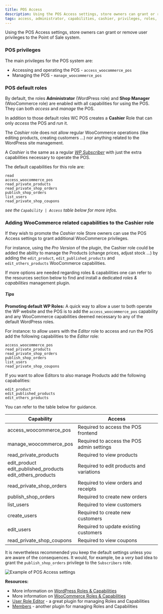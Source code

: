 ```yaml
---
title: POS Access
description: Using the POS Access settings, store owners can grant or remove user privileges to the Point of Sale system.
tags: access, administrator, capabilities, cashier, privileges, roles, shop-manager, users
---
```


Using the POS Access settings, store owners can grant or remove user privileges to the Point of Sale system.

### POS privileges

The main privileges for the POS system are: 

- Accessing and operating the POS - `access_woocommerce_pos`
- Managing the POS - `manage_woocommerce_pos`

### POS default roles

By default, the roles **Administrator** (WordPress role) and **Shop Manager** (WooCommerce role) are enabled with all capabilities for using the POS. They can both _access_ and _manage_ the POS.

In addition to those default roles WC POS creates a **Cashier** Role that can only _access_ the POS and _run_ it.

The _Cashier_ role does not allow regular WooCommerce operations (like editing products, creating customers ...) nor anything related to the WordPress site management.

A _Cashier_ is the same as a regular _[WP Subscriber](https://codex.wordpress.org/Roles_and_Capabilities#Subscriber)_ with just the extra capabilities necessary to operate the POS.

The default capabilities for this role are:

```
read
access_woocommerce_pos
read_private_products
read_private_shop_orders    
publish_shop_orders
list_users
read_private_shop_coupons
```
_see the `Capability | Access` table below for more infos._

### Adding WooCommerce related capabilities to the Cashier role
If they wish to promote the _Cashier_ role Store owners can use the POS Access settings to grant additional WooCommerce privileges.

For instance, using the _Pro Version_ of the plugin, the Cashier role could be added the ability to manage the Products (change prices, adjust stock ...) by adding the `edit_product`, `edit_published_products` and `edit_others_products` WooCommerce capabilities.  

If more options are needed regarding roles & capabilities one can refer to the resources section below to find and install a dedicated _roles & capabilities_ management plugin.

##### Tips

**Promoting default WP Roles:**
A quick way to allow a user to both operate the WP website and the POS is to add the `access_woocommerce_pos` capability and any WooCommerce capabilities deemed necessary to any of the default WordPress roles.

For instance: to allow users with the _Editor_ role to access and run the POS add the following capabilities to the _Editor_ role: 

```
access_woocommerce_pos
read_private_products
read_private_shop_orders    
publish_shop_orders
list_users
read_private_shop_coupons
```

If you want to allow Editors to also manage Products add the following capabalities:

```
edit_product
edit_published_products
edit_others_products
```

You can refer to the table below for guidance.

| Capability | Access |
| - | - |
| access_woocommerce_pos | Required to access the POS frontend |
| manage_woocommerce_pos | Required to access the POS admin settings |
| read_private_products | Required to view products |
| edit_product <br> edit_published_products <br> edit_others_products | Required to edit products and variations |
| read_private_shop_orders | Required to view orders and receipts |
| publish_shop_orders | Required to create new orders |
| list_users | Required to view customers |
| create_users | Required to create new customers |
| edit_users | Required to update existing customers |
| read_private_shop_coupons | Required to view coupons |

It is nevertheless recommended you keep the default settings unless you are aware of the consequences.
It would, for example, be a _very_ bad idea to grant the `publish_shop_orders` privilege to the `Subscribers` role. 

![Example of POS Access settings](http://wcpos.com/wp-content/uploads/2015/05/user-capabilities.png "Example of POS Access settings")

**Resources:**

*   More information on [WordPress Roles & Capabilities](https://codex.wordpress.org/Roles_and_Capabilities)
*   More information on [WooCommerce Roles & Capabilities](http://docs.woothemes.com/document/roles-capabilities/)
*   [User Role Editor](https://wordpress.org/plugins/user-role-editor/) - a great plugin for managing Roles and Capabilities
*   [Members](https://wordpress.org/plugins/members/) - another plugin for managing Roles and Capabilities